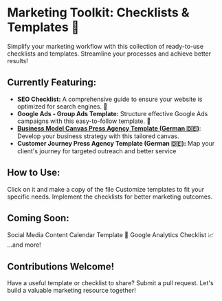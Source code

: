 # Marketing Toolkit: Checklists & Templates 🚀

Simplify your marketing workflow with this collection of ready-to-use checklists and templates. Streamline your processes and achieve better results!

## Currently Featuring:

* **SEO Checklist:** A comprehensive guide to ensure your website is optimized for search engines. 🔎
* **Google Ads - Group Ads Template:** Structure effective Google Ads campaigns with this easy-to-follow template. 🚀
* [**Business Model Canvas Press Agency Template (German 🇩🇪)**](https://docs.google.com/drawings/d/17vCQj5trB2_1Y3x1Sp4nePUwifUHfOXEB0DYf9iZX9M/edit?usp=drive_link): Develop your business strategy with this tailored canvas.
* **Customer Journey Press Agency Template (German  🇩🇪):** Map your client's journey for targeted outreach and better service

## How to Use:

Click on it and make a copy of the file
Customize templates to fit your specific needs.
Implement the checklists for better marketing outcomes.

## Coming Soon:

Social Media Content Calendar Template 📅
Google Analytics Checklist 📈
...and more!

## Contributions Welcome!

Have a useful template or checklist to share? Submit a pull request. Let's build a valuable marketing resource together!
